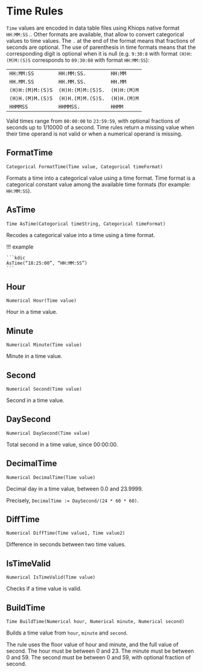 # Time Rules
`Time` values are encoded in data table files using Khiops native format `HH:MM:SS.`. Other formats
are available, that allow to convert categorical values to time values. The `.` at the end of the
format means that fractions of seconds are optional. The use of parenthesis in time formats means
that the corresponding digit is optional when it is null (e.g. `9:30:8` with format `(H)H:(M)M:(S)S`
corresponds to `09:30:08` with format `HH:MM:SS`):

|                  |                   |             |
| ---------------- | ----------------- | ----------- |
| `HH:MM:SS`       | `HH:MM:SS.`       | `HH:MM`     |
| `HH.MM.SS`       | `HH.MM.SS.`       | `HH.MM`     |
| `(H)H:(M)M:(S)S` | `(H)H:(M)M:(S)S.` | `(H)H:(M)M` |
| `(H)H.(M)M.(S)S` | `(H)H.(M)M.(S)S.` | `(H)H.(M)M` |
| `HHMMSS`         | `HHMMSS.`         | `HHMM`      |

Valid times range from `00:00:00` to `23:59:59`, with optional fractions of seconds up to 1/10000 of
a second. Time rules return a missing value when their time operand is not valid or when a numerical
operand is missing.

## FormatTime

```kdic-api-docs
Categorical FormatTime(Time value, Categorical timeFormat)
```

Formats a time into a categorical value using a time format. Time format is a categorical constant
value among the available time formats (for example: `HH:MM:SS`).

## AsTime

```kdic-api-docs
Time AsTime(Categorical timeString, Categorical timeFormat)
```

Recodes a categorical value into a time using a time format.

!!! example

    ```kdic
    AsTime(“18:25:00”, “HH:MM:SS”)
    ```

## Hour

```kdic-api-docs
Numerical Hour(Time value)
```

Hour in a time value.

## Minute

```kdic-api-docs
Numerical Minute(Time value)
```

Minute in a time value.

## Second

```kdic-api-docs
Numerical Second(Time value)
```

Second in a time value.

## DaySecond

```kdic-api-docs
Numerical DaySecond(Time value)
```

Total second in a time value, since 00:00:00.

## DecimalTime

```kdic-api-docs
Numerical DecimalTime(Time value)
```

Decimal day in a time value, between 0.0 and 23.9999.

Precisely, `DecimalTime := DaySecond/(24 * 60 * 60)`.

## DiffTime

```kdic-api-docs
Numerical DiffTime(Time value1, Time value2)
```

Difference in seconds between two time values.

## IsTimeValid

```kdic-api-docs
Numerical IsTimeValid(Time value)
```

Checks if a time value is valid.

## BuildTime

```kdic-api-docs
Time BuildTime(Numerical hour, Numerical minute, Numerical second)
```

Builds a time value from `hour`, `minute` and `second`.

The rule uses the floor value of hour and minute, and the full value of second. The hour must be
between 0 and 23. The minute must be between 0 and 59. The second must be between 0 and 59, with
optional fraction of second.


